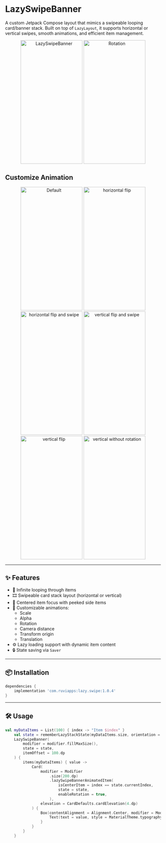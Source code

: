 # LazySwipeBanner

A custom Jetpack Compose layout that mimics a swipeable looping card/banner stack. Built on top of `LazyLayout`, it supports horizontal or vertical swipes, smooth animations, and efficient item management.
<div align="center">
  	<img src="https://github.com/user-attachments/assets/1b248fb6-a5a7-42ce-934b-06b389c1d655" width=200 height=400 alt="LazySwipeBanner"/>
	<img src="https://github.com/user-attachments/assets/ed39f638-daf4-4e22-b885-2e5585d3d4dd" width=200 height=400 alt="Rotation"/>
	
</div>

## Customize Animation
<div align="center">
    	<img src="https://github.com/user-attachments/assets/aec5595d-a476-4338-b75b-885b59262c0d" width=200 height=400 alt="Default"/>
        <img src="https://github.com/user-attachments/assets/f0cefe42-475b-4870-a57c-fb649416168e" width=200 height=400 alt="horizontal flip"/>
	<img src="https://github.com/user-attachments/assets/7c52e8a5-fadc-4832-8638-d432e5b02062" width=200 height=400 alt="horizontal flip and swipe"/>
        <img src="https://github.com/user-attachments/assets/0ff37ae4-6e81-4fea-9269-27a2914930e2" width=200 height=400 alt="vertical flip and swipe"/>
	<img src="https://github.com/user-attachments/assets/7782f966-6362-42f3-83fe-393171e4b183" width=200 height=400 alt="vertical flip"/>
 	<img src="https://github.com/user-attachments/assets/2dd9ca03-e0f4-480c-9ff4-db3908ac0ead" width=200 height=400 alt="vertical without rotation"/>
	
</div>


---

## ✨ Features

- 🔁 Infinite looping through items
- 🎞️ Swipeable card stack layout (horizontal or vertical)
- 🎯 Centered item focus with peeked side items
- 🎨 Customizable animations:
  - Scale
  - Alpha
  - Rotation
  - Camera distance
  - Transform origin
  - Translation
- ⚙️ Lazy loading support with dynamic item content
- 🔒 State saving via `Saver`

---

## 📦 Installation

```gradle
dependencies {
	implementation 'com.ruviapps:lazy.swipe:1.0.4'
}
```
---

## 🛠️ Usage

```kotlin
val myDataItems = List(100) { index -> "Item $index" }
    val state = rememberLazyStackState(myDataItems.size, orientation = Orientation.Horizontal)
    LazySwipeBanner(
        modifier = modifier.fillMaxSize(),
        state = state,
        itemOffset = 100.dp
    ) {
        items(myDataItems) { value ->
            Card(
                modifier = Modifier
                    .size(200.dp)
                    .lazySwipeBannerAnimatedItem(
                        isCenterItem = index == state.currentIndex,
                        state = state,
                        enableRotation = true,
                    ),
                elevation = CardDefaults.cardElevation(4.dp)
            ) {
                Box(contentAlignment = Alignment.Center, modifier = Modifier.fillMaxSize()) {
                    Text(text = value, style = MaterialTheme.typography.bodyMedium)
                }
            }
        }
    }
